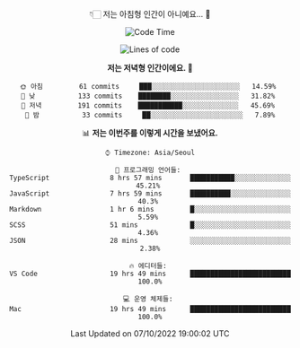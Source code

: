 <div align='center'>
 
👇🏻 저는 아침형 인간이 아니예요... 🙊
 
<!--START_SECTION:waka-->
![Code Time](http://img.shields.io/badge/Code%20Time-1%2C946%20hrs-blue)

![Lines of code](https://img.shields.io/badge/%EC%A0%80%EB%8A%94%20%EC%97%AC%ED%83%9C%EA%B9%8C%EC%A7%80%20-299%20Thousand%20%EC%A4%84%EC%9D%98%20%EC%BD%94%EB%93%9C%EB%A5%BC%20%EC%9E%91%EC%84%B1%ED%96%88%EC%96%B4%EC%9A%94.-blue)

**저는 저녁형 인간이에요. 🦉** 

```text
🌞 아침         61 commits     ███░░░░░░░░░░░░░░░░░░░░░░   14.59% 
🌆 낮　         133 commits    ████████░░░░░░░░░░░░░░░░░   31.82% 
🌃 저녁         191 commits    ███████████░░░░░░░░░░░░░░   45.69% 
🌙 밤　         33 commits     ██░░░░░░░░░░░░░░░░░░░░░░░   7.89%

```


📊 **저는 이번주를 이렇게 시간을 보냈어요.** 

```text
⌚︎ Timezone: Asia/Seoul

💬 프로그래밍 언어들: 
TypeScript               8 hrs 57 mins       ███████████░░░░░░░░░░░░░░   45.21% 
JavaScript               7 hrs 59 mins       ██████████░░░░░░░░░░░░░░░   40.3% 
Markdown                 1 hr 6 mins         █░░░░░░░░░░░░░░░░░░░░░░░░   5.59% 
SCSS                     51 mins             █░░░░░░░░░░░░░░░░░░░░░░░░   4.36% 
JSON                     28 mins             ░░░░░░░░░░░░░░░░░░░░░░░░░   2.38%

🔥 에디터들: 
VS Code                  19 hrs 49 mins      █████████████████████████   100.0%

💻 운영 체제들: 
Mac                      19 hrs 49 mins      █████████████████████████   100.0%

```


 Last Updated on 07/10/2022 19:00:02 UTC
<!--END_SECTION:waka-->
 </div>
<!---
Emewjin/Emewjin is a ✨ special ✨ repository because its `README.md` (this file) appears on your GitHub profile.
You can click the Preview link to take a look at your changes.
--->
